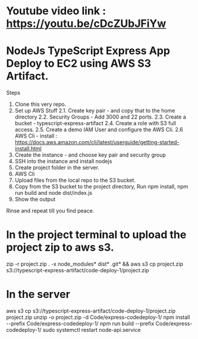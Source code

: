 # Youtube video link : https://youtu.be/cDcZUbJFiYw

# NodeJs TypeScript Express App Deploy to EC2 using AWS S3 Artifact.

Steps
1. Clone this very repo. 
2. Set up AWS Stuff
    2.1. Create key pair - and copy that to the home directory
    2.2. Security Groups - Add 3000 and 22 ports. 
    2.3. Create a bucket - typescript-express-artifact 
    2.4. Create a role with S3 full access. 
    2.5. Create a demo IAM User and configure the AWS Cli. 
    2.6 AWS Cli - install : https://docs.aws.amazon.com/cli/latest/userguide/getting-started-install.html
3. Create the instance - and choose key pair and security group
4. SSH into the instance and install nodejs 
5. Create project folder in the server. 
6. AWS Cli
7. Upload files from the local repo to the S3 bucket. 
8. Copy from the S3 bucket to the project directory, Run npm install, npm run build and node dist/index.js
9. Show the output 

Rinse and repeat till you find peace. 

# In the project terminal to upload the project zip to aws s3.
zip -r project.zip . -x node_modules\* dist\* .git\* && aws s3 cp project.zip s3://typescript-express-artifact/code-deploy-1/project.zip




# In the server
aws s3 cp s3://typescript-express-artifact/code-deploy-1/project.zip project.zip
unzip -o project.zip -d Code/express-codedeploy-1/
npm install --prefix Code/express-codedeploy-1/
npm run build --prefix Code/express-codedeploy-1/
sudo systemctl restart node-api.service
